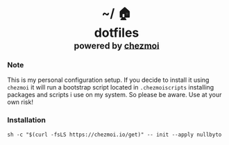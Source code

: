 <h1 align="center">
    <a name="top" title="dotfiles">~/ 🏠</a><br/>dotfiles<br/> <sup><sub>powered by <a href="https://www.chezmoi.io/">chezmoi</a></sub></sup>
</h1>

### Note
This is my personal configuration setup. If you decide to install it using `chezmoi` it will run a bootstrap script located in `.chezmoiscripts` installing packages and scripts i use on my system. So please be aware. Use at your own risk!

### Installation
```
sh -c "$(curl -fsLS https://chezmoi.io/get)" -- init --apply nullbyto
```
